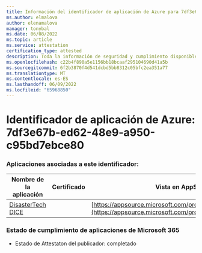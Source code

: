 ```yaml
---
title: Información del identificador de aplicación de Azure para 7df3e67b-ed62-48e9-a950-c95bd7ebce80
ms.author: elmalova
author: elenamalova
manager: tonybal
ms.date: 06/08/2022
ms.topic: article
ms.service: attestation
certification_type: attested
description: Toda la información de seguridad y cumplimiento disponible para 7df3e67b-ed62-48e9-a950-c95bd7ebce80.
ms.openlocfilehash: c22b4f890a5e1156bb18bcaaf295104690d41a5b
ms.sourcegitcommit: 6f2b3870f4d541dcbd5bb8312c05bfc2ea351a77
ms.translationtype: MT
ms.contentlocale: es-ES
ms.lasthandoff: 06/09/2022
ms.locfileid: "65968850"
---
```

# <a name="azure-app-id-7df3e67b-ed62-48e9-a950-c95bd7ebce80"></a>Identificador de aplicación de Azure: 7df3e67b-ed62-48e9-a950-c95bd7ebce80


### <a name="apps-associated-with-this-id"></a>Aplicaciones asociadas a este identificador:
| **Nombre de la aplicación** | **Certificado** | **Vista en AppSource** |
|--------------|---------------|-----------------------|
| [DisasterTech DICE](../forward/WA200001909.md) |  | [https://appsource.microsoft.com/product/office/WA200001909](https://appsource.microsoft.com/product/office/WA200001909) |

### <a name="microsoft-365-app-compliance-status"></a>Estado de cumplimiento de aplicaciones de Microsoft 365
- Estado de Attestaton del publicador: completado
